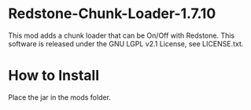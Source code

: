 # Redstone-Chunk-Loader-1.7.10
This mod adds a chunk loader that can be On/Off with Redstone.
This software is released under the GNU LGPL v2.1 License, see LICENSE.txt.

# How to Install
Place the jar in the mods folder.
